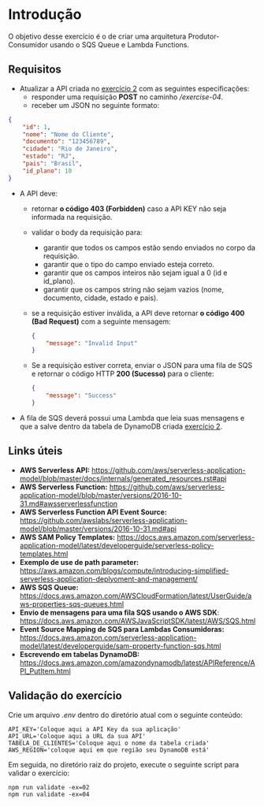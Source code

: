 # Introdução
O objetivo desse exercício é o de criar uma arquitetura Produtor-Consumidor usando o SQS Queue e Lambda Functions.

## Requisitos

- Atualizar a API criada no [exercício 2](../02/README.md) com as seguintes especificações:
  - responder uma requisição **POST** no caminho */exercise-04*.
  - receber um JSON no seguinte formato:

```json
{
    "id": 1,
    "nome": "Nome do Cliente",
    "documento": "123456789",
    "cidade": "Rio de Janeiro",
    "estado": "RJ",
    "pais": "Brasil",
    "id_plano": 10
}
```
  - A API deve:
    - retornar **o código 403 (Forbidden)** caso a API KEY não seja informada na requisição.
    - validar o body da requisição para:
      - garantir que todos os campos estão sendo enviados no corpo da requisição.
      - garantir que o tipo do campo enviado esteja correto.
      - garantir que os campos inteiros não sejam igual a 0 (id e id_plano).
      - garantir que os campos string não sejam vazios (nome, documento, cidade, estado e pais).
    - se a requisição estiver inválida, a API deve retornar **o código 400 (Bad Request)** com a seguinte mensagem:


        ```json
        {
            "message": "Invalid Input"
        }
        ```

    - Se a requisição estiver correta, enviar o JSON para uma fila de SQS e retornar o código HTTP **200 (Sucesso)** para o cliente:

        ```json
        {
            "message": "Success"
        }
        ```

  - A fila de SQS deverá possui uma Lambda que leia suas mensagens e que a salve dentro da tabela de DynamoDB criada [exercício 2](../02/README.md).

## Links úteis
* **AWS Serverless API:** https://github.com/aws/serverless-application-model/blob/master/docs/internals/generated_resources.rst#api
* **AWS Serverless Function:** https://github.com/aws/serverless-application-model/blob/master/versions/2016-10-31.md#awsserverlessfunction
* **AWS Serverless Function API Event Source:** https://github.com/awslabs/serverless-application-model/blob/master/versions/2016-10-31.md#api
* **AWS SAM Policy Templates:** https://docs.aws.amazon.com/serverless-application-model/latest/developerguide/serverless-policy-templates.html
* **Exemplo de use de path parameter:** https://aws.amazon.com/blogs/compute/introducing-simplified-serverless-application-deplyoment-and-management/
* **AWS SQS Queue:** https://docs.aws.amazon.com/AWSCloudFormation/latest/UserGuide/aws-properties-sqs-queues.html
* **Envio de mensagens para uma fila SQS usando o AWS SDK**: https://docs.aws.amazon.com/AWSJavaScriptSDK/latest/AWS/SQS.html
* **Event Source Mapping de SQS para Lambdas Consumidoras:** https://docs.aws.amazon.com/serverless-application-model/latest/developerguide/sam-property-function-sqs.html
* **Escrevendo em tabelas DynamoDB:** https://docs.aws.amazon.com/amazondynamodb/latest/APIReference/API_PutItem.html

## Validação do exercício

Crie um arquivo *.env* dentro do diretório atual com o seguinte conteúdo:
```
API_KEY='Coloque aqui a API Key da sua aplicação'
API_URL='Coloque aqui a URL da sua API'
TABELA_DE_CLIENTES='Coloque aqui o nome da tabela criada'
AWS_REGION='coloque aqui em que região seu DynamoDB está'
```

Em seguida, no diretório raiz do projeto, execute o seguinte script para validar o exercício:
```
npm run validate -ex=02
npm run validate -ex=04
```
